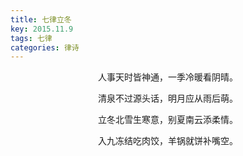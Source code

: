 ```yaml
---
title: 七律立冬
key: 2015.11.9
tags: 七律
categories: 律诗
---
```


<p align="center">人事天时皆神通，一季冷暖看阴晴。
</p>
<p align="center">清泉不过源头话，明月应从雨后萌。
</p>
<p align="center">立冬北雪生寒意，别夏南云添柔情。
</p>
<p align="center">入九冻结吃肉饺，羊锅就饼补嘴空。
</p>
<p align="center"></br>
</p>
